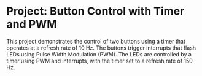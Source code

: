 # Project: Button Control with Timer and PWM 
This project demonstrates the control of two buttons using a timer that operates at a refresh rate of 10 Hz. The buttons trigger interrupts that flash LEDs using Pulse Width Modulation (PWM). The LEDs are controlled by a timer using PWM and interrupts, with the timer set to a refresh rate of 150 Hz.
